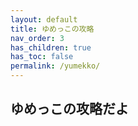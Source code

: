 ```yaml
---
layout: default
title: ゆめっこの攻略
nav_order: 3
has_children: true
has_toc: false
permalink: /yumekko/
---
```


## ゆめっこの攻略だよ


